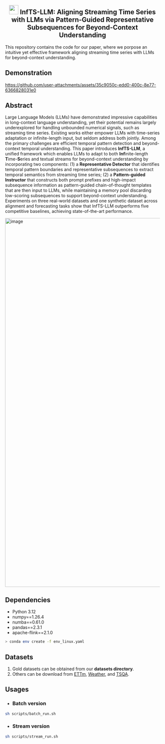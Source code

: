 <div align="center">
  <h2><b> <img src="https://github.com/user-attachments/assets/d275986b-27c3-4462-afd7-5c58a836a0b8" style="width:30px;height:30px;"> InfTS-LLM: Aligning Streaming Time Series with LLMs via Pattern-Guided Representative Subsequences for Beyond-Context Understanding </b></h2>
</div>

This repository contains the code for our paper, where we porpose an intuitive yet effective framework aligning streaming time series with LLMs for beyond-context understanding.
<!--
> If you find our work useful in your research. Please consider giving a star ⭐:
-->
## Demonstration
https://github.com/user-attachments/assets/35c9050c-edd0-400c-8e77-6366828031e0

## Abstract
Large Language Models (LLMs) have demonstrated impressive capabilities in long-context language understanding, yet their potential remains largely underexplored for handling unbounded numerical signals, such as streaming time series. Existing works either empower LLMs with time-series adaptation or infinite-length input, but seldom address both jointly. Among the primary challenges are efficient temporal pattern detection and beyond-context temporal understanding. This paper introduces **InfTS-LLM**, a unified framework which enables LLMs to adapt to both **Inf**inite-length **T**ime-**S**eries and textual streams for beyond-context understanding by incorporating two components: (1) a **Representative Detector** that identifies temporal pattern boundaries and representative subsequences to extract temporal semantics from streaming time series; (2) a **Pattern-guided Instructor** that constructs both prompt prefixes and high-impact subsequence information as pattern-guided chain-of-thought templates that are then input to LLMs, while maintaining a memory pool discarding low-scoring subsequences to support beyond-context understanding. Experiments on three real-world datasets and one synthetic dataset across alignment and forecasting tasks show that InfTS-LLM outperforms five competitive baselines, achieving state-of-the-art performance.

<p align="left">
  <img width="1200" alt="image" src="https://github.com/user-attachments/assets/30d4afcd-349b-46ee-b6d6-178f387d367f" />
</p>

## Dependencies

* Python 3.12
* numpy==1.26.4
* numba==0.61.0
* pandas==2.3.1
* apache-flink==2.1.0

```bash
> conda env create -f env_linux.yaml
```

## Datasets
1. Gold datasets can be obtained from our **datasets directory**.
2. Others can be download from [ETTm](https://drive.google.com/drive/folders/1eXR9w5eW2IMaJzbKWuMjTvdXehvYpMKA), [Weather](https://drive.google.com/drive/folders/1cKPfcZamEWcF48ZvXyubwhkuz84tupu4), and [TSQA](https://huggingface.co/datasets/ChengsenWang/TSQA).

## Usages
* ### Batch version

```bash
sh scripts/batch_run.sh
```

* ### Stream version
   
```bash
sh scripts/stream_run.sh
```
<!--
## Contact Us
For inquiries or further assistance, contact us at [leeway@ruc.edu.cn](mailto:leeway@ruc.edu.cn).
-->
